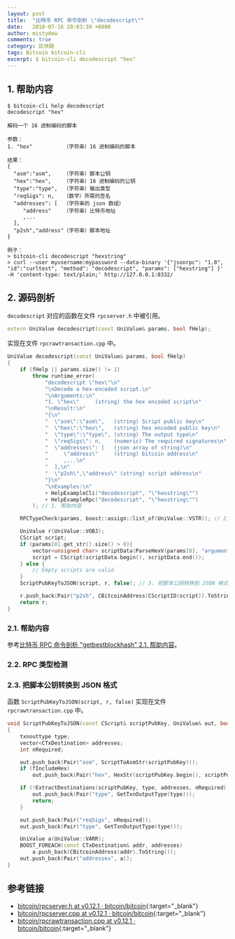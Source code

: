```yaml
---
layout: post
title:  "比特币 RPC 命令剖析 \"decodescript\""
date:   2018-07-16 20:03:39 +0800
author: mistydew
comments: true
category: 区块链
tags: Bitcoin bitcoin-cli
excerpt: $ bitcoin-cli decodescript "hex"
---
```

## 1. 帮助内容

```shell
$ bitcoin-cli help decodescript
decodescript "hex"

解码一个 16 进制编码的脚本

参数：
1. "hex"          （字符串）16 进制编码的脚本

结果：
{
  "asm":"asm",    （字符串）脚本公钥
  "hex":"hex",    （字符串）16 进制编码的公钥
  "type":"type",  （字符串）输出类型
  "reqSigs": n,   （数字）所需的签名
  "addresses": [  （字符串的 json 数组）
     "address"    （字符串）比特币地址
     ,...
  ],
  "p2sh","address"（字符串）脚本地址
}

例子：
> bitcoin-cli decodescript "hexstring"
> curl --user myusername:mypassword --data-binary '{"jsonrpc": "1.0", "id":"curltest", "method": "decodescript", "params": ["hexstring"] }' -H 'content-type: text/plain;' http://127.0.0.1:8332/
```

## 2. 源码剖析

`decodescript` 对应的函数在文件 `rpcserver.h` 中被引用。

```cpp
extern UniValue decodescript(const UniValue& params, bool fHelp);
```

实现在文件 `rpcrawtransaction.cpp` 中。

```cpp
UniValue decodescript(const UniValue& params, bool fHelp)
{
    if (fHelp || params.size() != 1)
        throw runtime_error(
            "decodescript \"hex\"\n"
            "\nDecode a hex-encoded script.\n"
            "\nArguments:\n"
            "1. \"hex\"     (string) the hex encoded script\n"
            "\nResult:\n"
            "{\n"
            "  \"asm\":\"asm\",   (string) Script public key\n"
            "  \"hex\":\"hex\",   (string) hex encoded public key\n"
            "  \"type\":\"type\", (string) The output type\n"
            "  \"reqSigs\": n,    (numeric) The required signatures\n"
            "  \"addresses\": [   (json array of string)\n"
            "     \"address\"     (string) bitcoin address\n"
            "     ,...\n"
            "  ],\n"
            "  \"p2sh\",\"address\" (string) script address\n"
            "}\n"
            "\nExamples:\n"
            + HelpExampleCli("decodescript", "\"hexstring\"")
            + HelpExampleRpc("decodescript", "\"hexstring\"")
        ); // 1. 帮助内容

    RPCTypeCheck(params, boost::assign::list_of(UniValue::VSTR)); // 2. RPC 类型检测

    UniValue r(UniValue::VOBJ);
    CScript script;
    if (params[0].get_str().size() > 0){
        vector<unsigned char> scriptData(ParseHexV(params[0], "argument"));
        script = CScript(scriptData.begin(), scriptData.end());
    } else {
        // Empty scripts are valid
    }
    ScriptPubKeyToJSON(script, r, false); // 3. 把脚本公钥转换到 JSON 格式

    r.push_back(Pair("p2sh", CBitcoinAddress(CScriptID(script)).ToString()));
    return r;
}
```

### 2.1. 帮助内容

参考[比特币 RPC 命令剖析 "getbestblockhash" 2.1. 帮助内容](/blog/2018/05/bitcoin-rpc-command-getbestblockhash.html#21-帮助内容)。

### 2.2. RPC 类型检测

### 2.3. 把脚本公钥转换到 JSON 格式

函数 `ScriptPubKeyToJSON(script, r, false)` 实现在文件 `rpcrawtransaction.cpp` 中。

```cpp
void ScriptPubKeyToJSON(const CScript& scriptPubKey, UniValue& out, bool fIncludeHex)
{
    txnouttype type;
    vector<CTxDestination> addresses;
    int nRequired;

    out.push_back(Pair("asm", ScriptToAsmStr(scriptPubKey)));
    if (fIncludeHex)
        out.push_back(Pair("hex", HexStr(scriptPubKey.begin(), scriptPubKey.end())));

    if (!ExtractDestinations(scriptPubKey, type, addresses, nRequired)) {
        out.push_back(Pair("type", GetTxnOutputType(type)));
        return;
    }

    out.push_back(Pair("reqSigs", nRequired));
    out.push_back(Pair("type", GetTxnOutputType(type)));

    UniValue a(UniValue::VARR);
    BOOST_FOREACH(const CTxDestination& addr, addresses)
        a.push_back(CBitcoinAddress(addr).ToString());
    out.push_back(Pair("addresses", a));
}
```

## 参考链接

* [bitcoin/rpcserver.h at v0.12.1 · bitcoin/bitcoin](https://github.com/bitcoin/bitcoin/blob/v0.12.1/src/rpcserver.h){:target="_blank"}
* [bitcoin/rpcserver.cpp at v0.12.1 · bitcoin/bitcoin](https://github.com/bitcoin/bitcoin/blob/v0.12.1/src/rpcserver.cpp){:target="_blank"}
* [bitcoin/rpcrawtransaction.cpp at v0.12.1 · bitcoin/bitcoin](https://github.com/bitcoin/bitcoin/blob/v0.12.1/src/rpcrawtransaction.cpp){:target="_blank"}
